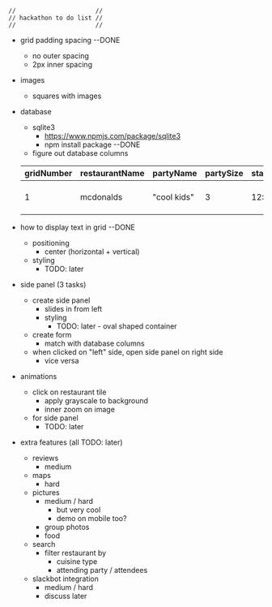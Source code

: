 
    //                      //
    // hackathon to do list //
    //                      //

- grid padding spacing --DONE
    - no outer spacing
    - 2px inner spacing

- images
    - squares with images

- database
    - sqlite3
        - https://www.npmjs.com/package/sqlite3
        - npm install package --DONE
    - figure out database columns

    | gridNumber | restaurantName | partyName | partySize | startTime | attendees |
    |---|---|---|---|---|---|
    | 1 | mcdonalds | "cool kids" | 3 | 12:00 | ["me", "myself", "i" ] |

- how to display text in grid --DONE
    - positioning
        - center (horizontal + vertical)
    - styling
        - TODO: later

- side panel (3 tasks)
    - create side panel
        - slides in from left
        - styling
            - TODO: later - oval shaped container
    - create form
        - match with database columns
    - when clicked on "left" side, open side panel on right side
        - vice versa

- animations
    - click on restaurant tile
        - apply grayscale to background
        - inner zoom on image
    - for side panel
        - TODO: later

- extra features (all TODO: later)
    - reviews
        - medium
    - maps
        - hard
    - pictures
        - medium / hard
            - but very cool
            - demo on mobile too?
        - group photos
        - food
    - search
        - filter restaurant by
            - cuisine type
            - attending party / attendees
    - slackbot integration
        - medium / hard
        - discuss later


